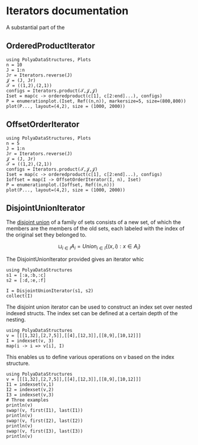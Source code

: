 # Iterators documentation

A substantial part of the 



## OrderedProductIterator


```@example
using PolyaDataStructures, Plots
n = 10
J = 1:n
Jr = Iterators.reverse(J)
𝒥 = (J, Jr)
𝒯 = ((1,2),(2,1))
configs = Iterators.product(𝒯,𝒥,𝒥)
Iset = map(c -> orderedproduct(c[1], c[2:end]...), configs)
P = enumerationplot.(Iset, Ref((n,n)), markersize=5, size=(800,800))
plot(P..., layout=(4,2), size = (1000, 2000))
``` 




## OffsetOrderIterator

```@example
using PolyaDataStructures, Plots
n = 5
J = 1:n
Jr = Iterators.reverse(J)
𝒥 = (J, Jr)
𝒯 = ((1,2),(2,1))
configs = Iterators.product(𝒯,𝒥,𝒥)
Iset = map(c -> orderedproduct(c[1], c[2:end]...), configs)
Ioffset = map(I -> OffsetOrderIterator(I, n), Iset)
P = enumerationplot.(Ioffset, Ref((n,n)))
plot(P..., layout=(4,2), size = (1000, 2000))
``` 


## DisjointUnionIterator

The [disjoint union](https://en.wikipedia.org/wiki/Disjoint_union) of a family of sets consists of a new set, of which the members are the members of the old sets, each labeled with the index of the original set they belonged to.

$$\sqcup_{i \in I} A_i = Union_{i \in I} \{(x,i): x \in A_i \}$$

The DisjointUnionIterator provided gives an iterator whic


```@example
using PolyaDataStructures
s1 = [:a,:b,:c]
s2 = [:d,:e,:f]

I = DisjointUnionIterator(s1, s2)
collect(I)
```

The disjoint union iterator can be used to construct an index set over nested indexed structs. The index set can be defined at a certain depth of the nesting.

```@example
using PolyaDataStructures
v = [[[1,32],[2,7,5]],[[4],[12,3]],[[8,9],[10,12]]]
I = indexset(v, 3)
map(i -> i => v[i], I)
```
This enables us to define various operations on v based on the index structure.

```@example
using PolyaDataStructures
v = [[[1,32],[2,7,5]],[[4],[12,3]],[[8,9],[10,12]]]
I1 = indexset(v,1)
I2 = indexset(v,2)
I3 = indexset(v,3)
# Three examples
println(v)
swap!(v, first(I1), last(I1))
println(v)
swap!(v, first(I2), last(I2))
println(v)
swap!(v, first(I3), last(I3))
println(v)
``` 
